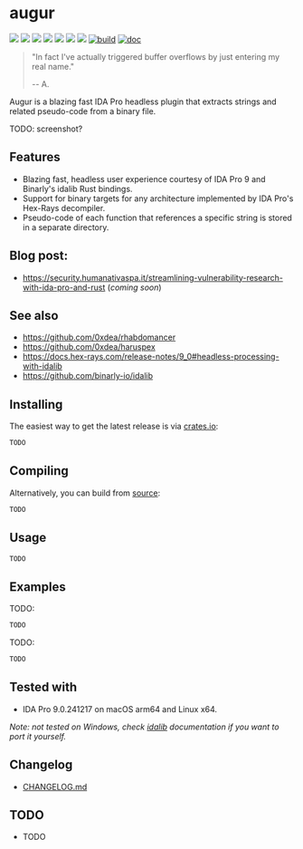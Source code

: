 # augur

[![](https://img.shields.io/github/stars/0xdea/augur.svg?style=flat&color=yellow)](https://github.com/0xdea/augur)
[![](https://img.shields.io/github/forks/0xdea/augur.svg?style=flat&color=green)](https://github.com/0xdea/augur)
[![](https://img.shields.io/github/watchers/0xdea/augur.svg?style=flat&color=red)](https://github.com/0xdea/augur)
[![](https://img.shields.io/crates/v/augur?style=flat&color=green)](https://crates.io/crates/augur)
[![](https://img.shields.io/crates/d/augur?style=flat&color=red)](https://crates.io/crates/augur)
[![](https://img.shields.io/badge/twitter-%400xdea-blue.svg)](https://twitter.com/0xdea)
[![](https://img.shields.io/badge/mastodon-%40raptor-purple.svg)](https://infosec.exchange/@raptor)
[![build](https://github.com/0xdea/augur/actions/workflows/build.yml/badge.svg)](https://github.com/0xdea/augur/actions/workflows/build.yml)
[![doc](https://github.com/0xdea/augur/actions/workflows/doc.yml/badge.svg)](https://github.com/0xdea/augur/actions/workflows/doc.yml)

> "In fact I've actually triggered buffer overflows by just entering my real name."
>
> -- A.

Augur is a blazing fast IDA Pro headless plugin that extracts strings and related pseudo-code from a binary file.

TODO: screenshot?

## Features

* Blazing fast, headless user experience courtesy of IDA Pro 9 and Binarly's idalib Rust bindings.
* Support for binary targets for any architecture implemented by IDA Pro's Hex-Rays decompiler.
* Pseudo-code of each function that references a specific string is stored in a separate directory.

## Blog post:

* <https://security.humanativaspa.it/streamlining-vulnerability-research-with-ida-pro-and-rust> (*coming soon*)

## See also

* <https://github.com/0xdea/rhabdomancer>
* <https://github.com/0xdea/haruspex>
* <https://docs.hex-rays.com/release-notes/9_0#headless-processing-with-idalib>
* <https://github.com/binarly-io/idalib>

## Installing

The easiest way to get the latest release is via [crates.io](https://crates.io/crates/augur):

```sh
TODO
```

## Compiling

Alternatively, you can build from [source](https://github.com/0xdea/augur):

```sh
TODO
```

## Usage

```sh
TODO
```

## Examples

TODO:

```sh
TODO
```

TODO:

```sh
TODO
```

## Tested with

* IDA Pro 9.0.241217 on macOS arm64 and Linux x64.

*Note: not tested on Windows, check [idalib](https://github.com/binarly-io/idalib) documentation if you want to port it
yourself.*

## Changelog

* [CHANGELOG.md](CHANGELOG.md)

## TODO

* TODO

